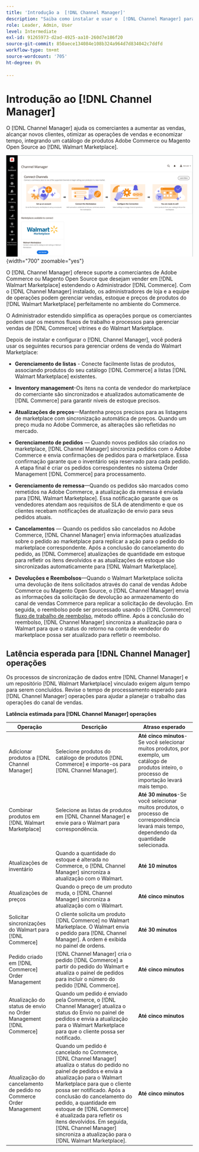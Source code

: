 ```yaml
---
title: 'Introdução a  [!DNL Channel Manager]'
description: "Saiba como instalar e usar o  [!DNL Channel Manager] para integrar lojas Adobe Commerce e Magento Open Source com o Walmart Marketplace e criar um canal de vendas para gerenciar listas, preços, estoque e vendas do marketplace de forma contínua com o Administrador do Commerce."
role: Leader, Admin, User
level: Intermediate
exl-id: 91265973-d2ad-4925-aa10-260d7e186f20
source-git-commit: 850aece134084e108b324a964d7d834042c7ddfd
workflow-type: tm+mt
source-wordcount: '705'
ht-degree: 0%

---
```



# Introdução ao [!DNL Channel Manager]

O [!DNL Channel Manager] ajuda os comerciantes a aumentar as vendas, alcançar novos clientes, otimizar as operações de vendas e economizar tempo, integrando um catálogo de produtos Adobe Commerce ou Magento Open Source ao [!DNL Walmart Marketplace].

![[!DNL Channel Manager] exibição de administrador da extensão](assets/channel-manager-home.png){width="700" zoomable="yes"}

O [!DNL Channel Manager] oferece suporte a comerciantes de Adobe Commerce ou Magento Open Source que desejam vender em [!DNL Walmart Marketplace] estendendo o Administrador [!DNL Commerce]. Com o [!DNL Channel Manager] instalado, os administradores de loja e a equipe de operações podem gerenciar vendas, estoque e preços de produtos do [!DNL Walmart Marketplace] perfeitamente no ambiente do Commerce.

O Administrador estendido simplifica as operações porque os comerciantes podem usar os mesmos fluxos de trabalho e processos para gerenciar vendas de [!DNL Commerce] vitrines e do Walmart Marketplace.

Depois de instalar e configurar o [!DNL Channel Manager], você poderá usar os seguintes recursos para gerenciar ordens de venda do Walmart Marketplace:

* **Gerenciamento de listas** - Conecte facilmente listas de produtos, associando produtos do seu catálogo [!DNL Commerce] a listas [!DNL Walmart Marketplace] existentes.

* **Inventory management**-Os itens na conta de vendedor do marketplace do comerciante são sincronizados e atualizados automaticamente de [!DNL Commerce] para garantir níveis de estoque precisos.

* **Atualizações de preços**—Mantenha preços precisos para as listagens de marketplace com sincronização automática de preços. Quando um preço muda no Adobe Commerce, as alterações são refletidas no mercado.

* **Gerenciamento de pedidos** — Quando novos pedidos são criados no marketplace, [!DNL Channel Manager] sincroniza pedidos com o Adobe Commerce e envia confirmações de pedidos para o marketplace. Essa confirmação garante que o inventário seja reservado para cada pedido. A etapa final é criar os pedidos correspondentes no sistema Order Management [!DNL Commerce] para processamento.

* **Gerenciamento de remessa**—Quando os pedidos são marcados como remetidos na Adobe Commerce, a atualização da remessa é enviada para [!DNL Walmart Marketplace]. Essa notificação garante que os vendedores atendam aos requisitos de SLA de atendimento e que os clientes recebam notificações de atualização de envio para seus pedidos atuais.

* **Cancelamentos** — Quando os pedidos são cancelados no Adobe Commerce, [!DNL Channel Manager] envia informações atualizadas sobre o pedido ao marketplace para replicar a ação para o pedido do marketplace correspondente. Após a conclusão do cancelamento do pedido, as [!DNL Commerce] atualizações de quantidade em estoque para refletir os itens devolvidos e as atualizações de estoque são sincronizadas automaticamente para [!DNL Walmart Marketplace].

* **Devoluções e Reembolsos**—Quando o Walmart Marketplace solicita uma devolução de itens solicitados através do canal de vendas Adobe Commerce ou Magento Open Source, o [!DNL Channel Manager] envia as informações da solicitação de devolução ao armazenamento do canal de vendas Commerce para replicar a solicitação de devolução. Em seguida, o reembolso pode ser processado usando o [!DNL Commerce] [fluxo de trabalho de reembolso](https://experienceleague.adobe.com/docs/commerce-admin/stores-sales/order-management/credit-memos/credit-memos.html#refund-workflow), método offline. Após a conclusão do reembolso, [!DNL Channel Manager] sincroniza a atualização para o Walmart para que o status do retorno na conta de vendedor do marketplace possa ser atualizado para refletir o reembolso.

## Latência esperada para [!DNL Channel Manager] operações

Os processos de sincronização de dados entre [!DNL Channel Manager] e um repositório [!DNL Walmart Marketplace] vinculado exigem algum tempo para serem concluídos. Revise o tempo de processamento esperado para [!DNL Channel Manager] operações para ajudar a planejar o trabalho das operações do canal de vendas.

**Latência estimada para [!DNL Channel Manager] operações**

| **Operação** | **Descrição** | **Atraso esperado** |
|------------------------------------------------------------|--------------------------------------------------------------------------------------------------------------------------------------------------------------------------------------------------------------------------------------------------------------------------------------------------------------------------------------------------------------------------------------------------|------------------------------------------------------------------------------------------------------------------------------|
| Adicionar produtos a [!DNL Channel Manager] | Selecione produtos do catálogo de produtos [!DNL Commerce] e importe-os para [!DNL Channel Manager]. | **Até cinco minutos**-Se você selecionar muitos produtos, por exemplo, um catálogo de produtos inteiro, o processo de importação levará mais tempo. |
| Combinar produtos em [!DNL Walmart Marketplace] | Selecione as listas de produtos em [!DNL Channel Manager] e envie para o Walmart para correspondência. | **Até 30 minutos**-Se você selecionar muitos produtos, o processo de correspondência levará mais tempo, dependendo da quantidade selecionada. |
| Atualizações de inventário | Quando a quantidade do estoque é alterada no Commerce, o [!DNL Channel Manager] sincroniza a atualização com o Walmart. | **Até 10 minutos** |
| Atualizações de preços | Quando o preço de um produto muda, o [!DNL Channel Manager] sincroniza a atualização com o Walmart. | **Até cinco minutos** |
| Solicitar sincronizações do Walmart para [!DNL Commerce] | O cliente solicita um produto [!DNL Commerce] no Walmart Marketplace. O Walmart envia o pedido para [!DNL Channel Manager]. A ordem é exibida no painel de ordens. | **Até 30 minutos** |
| Pedido criado em [!DNL Commerce] Order Management | [!DNL Channel Manager] cria o pedido [!DNL Commerce] a partir do pedido do Walmart e atualiza o painel de pedidos para incluir o número do pedido [!DNL Commerce]. | **Até cinco minutos** |
| Atualização do status de envio no Order Management [!DNL Commerce] | Quando um pedido é enviado pela Commerce, o [!DNL Channel Manager] atualiza o status do Envio no painel de pedidos e envia a atualização para o Walmart Marketplace para que o cliente possa ser notificado. | **Até cinco minutos** |
| Atualização do cancelamento de pedido no Commerce Order Management | Quando um pedido é cancelado no Commerce, [!DNL Channel Manager] atualiza o status do pedido no painel de pedidos e envia a atualização para o Walmart Marketplace para que o cliente possa ser notificado. Após a conclusão do cancelamento do pedido, a quantidade em estoque de [!DNL Commerce] é atualizada para refletir os itens devolvidos. Em seguida, [!DNL Channel Manager] sincroniza a atualização para o [!DNL Walmart Marketplace]. | **Até cinco minutos** |


